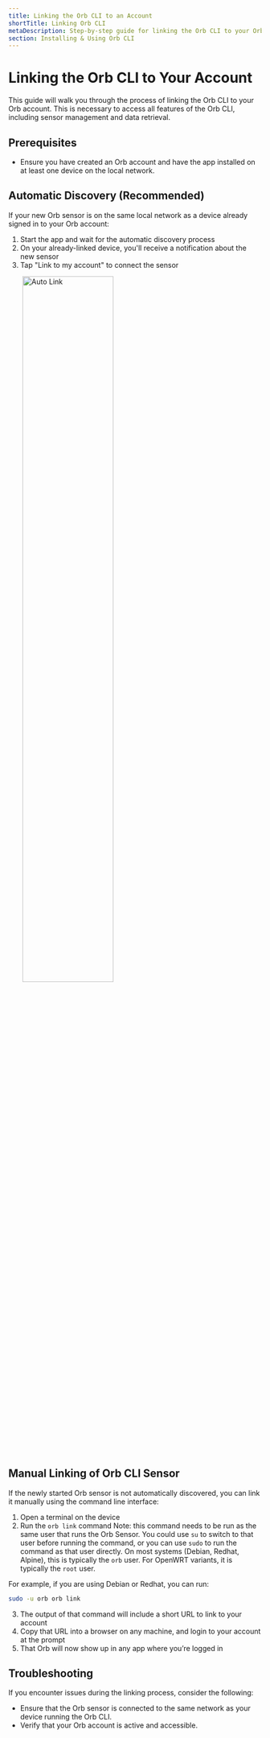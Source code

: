 ```yaml
---
title: Linking the Orb CLI to an Account
shortTitle: Linking Orb CLI
metaDescription: Step-by-step guide for linking the Orb CLI to your Orb Account
section: Installing & Using Orb CLI
---
```


# Linking the Orb CLI to Your Account

This guide will walk you through the process of linking the Orb CLI to your Orb account. This is necessary to access all features of the Orb CLI, including sensor management and data retrieval.

## Prerequisites
- Ensure you have created an Orb account and have the app installed on at least one device on the local network.

## Automatic Discovery (Recommended)

If your new Orb sensor is on the same local network as a device already signed in to your Orb account:

1. Start the app and wait for the automatic discovery process
2. On your already-linked device, you'll receive a notification about the new sensor
3. Tap "Link to my account" to connect the sensor

<img src="../../images/orb-app/auto-discovery-link.png" alt="Auto Link" width=60% style="margin-left: 2em;">

## Manual Linking of Orb CLI Sensor

If the newly started Orb sensor is not automatically discovered, you can link it manually using the command line interface:

1. Open a terminal on the device
2. Run the `orb link` command
  Note: this command needs to be run as the same user that runs the Orb Sensor.
  You could use `su` to switch to that user before running the command, or you can use  `sudo` to run the command as that user directly. 
  On most systems (Debian, Redhat, Alpine), this is typically the `orb` user. For OpenWRT variants, it is typically the `root` user.
 
  For example, if you are using Debian or Redhat, you can run:
  ```bash
  sudo -u orb orb link
  ```
3. The output of that command will include a short URL to link to your account
4. Copy that URL into a browser on any machine, and login to your account at the prompt
5. That Orb will now show up in any app where you’re logged in

## Troubleshooting
If you encounter issues during the linking process, consider the following:
- Ensure that the Orb sensor is connected to the same network as your device running the Orb CLI.
- Verify that your Orb account is active and accessible.